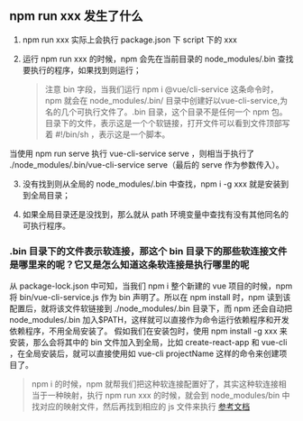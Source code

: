 ## npm run xxx 发生了什么

1. npm run xxx 实际上会执行 package.json 下 script 下的 xxx

2. 运行 npm run xxx 的时候，npm 会先在当前目录的 node_modules/.bin 查找要执行的程序，如果找到则运行；

   > 注意 bin 字段，当我们运行 ​npm i @vue/cli-service​ 这条命令时，npm 就会在 ​node_modules/.bin/​ 目录中创建好以 ​vue-cli-service​,为名的几个可执行文件了。.bin 目录，这个目录不是任何一个 npm 包。目录下的文件，表示这是一个个软链接，打开文件可以看到文件顶部写着 #!/bin/sh ，表示这是一个脚本。

当使用 npm run serve 执行 vue-cli-service serve ，则相当于执行了 ./node_modules/.bin/vue-cli-service serve（最后的 serve 作为参数传入）。

3. 没有找到则从全局的 node_modules/.bin 中查找，npm i -g xxx 就是安装到到全局目录；

4. 如果全局目录还是没找到，那么就从 path 环境变量中查找有没有其他同名的可执行程序。

### .bin 目录下的文件表示软连接，那这个 bin 目录下的那些软连接文件是哪里来的呢？它又是怎么知道这条软连接是执行哪里的呢

从 package-lock.json 中可知，当我们 npm i 整个新建的 vue 项目的时候，npm 将 bin/vue-cli-service.js 作为 bin 声明了。所以在 npm install 时，npm 读到该配置后，就将该文件软链接到 ./node_modules/.bin 目录下，而 npm 还会自动把 node_modules/.bin 加入$PATH，这样就可以直接作为命令运行依赖程序和开发依赖程序，不用全局安装了。
假如我们在安装包时，使用 npm install -g xxx 来安装，那么会将其中的 bin 文件加入到全局，比如 create-react-app 和 vue-cli ，在全局安装后，就可以直接使用如 vue-cli projectName 这样的命令来创建项目了。

> npm i 的时候，npm 就帮我们把这种软连接配置好了，其实这种软连接相当于一种映射，执行 npm run xxx 的时候，就会到 node_modules/bin 中找对应的映射文件，然后再找到相应的 js 文件来执行
> [参考文档](https://juejin.cn/post/7078924628525056007)
